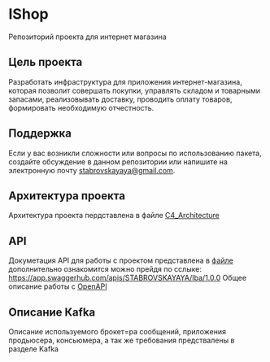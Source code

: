 # IShop
Репозиторий проекта для интернет магазина

## Цель проекта
Разработать инфраструктура для приложения интернет-магазина, которая позволит совершать покупки, управлять складом и товарными запасами, реализовывать доставку, проводить оплату товаров, формировать необходимую отчестность.

## Поддержка
Если у вас возникли сложности или вопросы по использованию пакета, создайте обсуждение в данном репозитории или напишите на электронную почту stabrovskayaya@gmail.com.

## Архитектура проекта
Архитектура проекта пердставлена в файле [C4_Architecture](https://github.com/YanaKidun/IShop/blob/main/C4_Architecture)

## API
Докуметация API для работы с проектом представлена в [файле](https://github.com/YanaKidun/IShop/blob/main/API) дополнительно ознакомится можно прейдя по сслыке: https://app.swaggerhub.com/apis/STABROVSKAYAYA/Iba/1.0.0
Общее описание работы с [OpenAPI](https://github.com/docops-hq/learnapidoc-ru/blob/master/openAPI-specification/README.md)

## Описание Кafka
Описание используемого брокет=ра сообщений, приложения продьюсера, консьюмера, а так же требования предствалены в разделе Kafka
